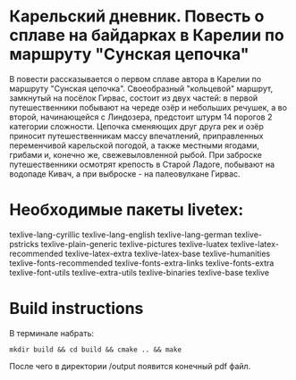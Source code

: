 # Карельский дневник. Повесть о сплаве на байдарках в Карелии по маршруту "Сунская цепочка"

В повести рассказывается о первом сплаве автора в Карелии по маршруту "Сунская цепочка". Своеобразный "кольцевой" маршрут, замкнутый на посёлок Гирвас, состоит из двух частей: в первой путешественники побывают на череде озёр и небольших речушек, а во второй, начинающейся с Линдозера, предстоит штурм 14 порогов 2 категории сложности. Цепочка сменяющих друг друга рек и озёр приносит путешественникам массу впечатлений, приправленных переменчивой карельской погодой, а также местными ягодами, грибами и, конечно же, свежевыловленной рыбой. При заброске путешественники осмотрят крепость в Старой Ладоге, побывают на водопаде Кивач, а при выброске - на палеовулкане Гирвас.

# Необходимые пакеты livetex:

texlive-lang-cyrillic 
texlive-lang-english 
texlive-lang-german
texlive-pstricks
texlive-plain-generic
texlive-pictures
texlive-luatex
texlive-latex-recommended
texlive-latex-extra
texlive-latex-base
texlive-humanities
texlive-fonts-recommended
texlive-fonts-extra-links
texlive-fonts-extra
texlive-font-utils
texlive-extra-utils
texlive-binaries
texlive-base
texlive

# Build instructions

В терминале набрать:
```
mkdir build && cd build && cmake .. && make
```
После чего в директории /output появится конечный pdf файл.